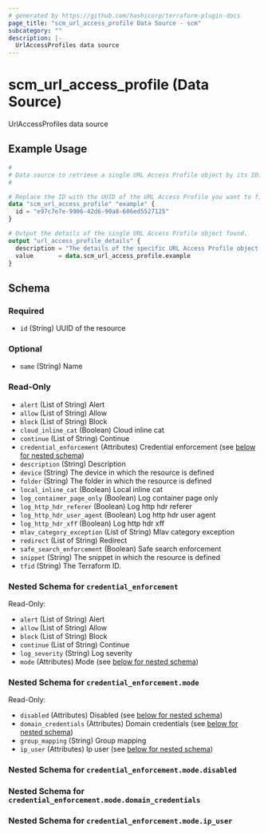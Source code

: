 ```yaml
---
# generated by https://github.com/hashicorp/terraform-plugin-docs
page_title: "scm_url_access_profile Data Source - scm"
subcategory: ""
description: |-
  UrlAccessProfiles data source
---
```


# scm_url_access_profile (Data Source)

UrlAccessProfiles data source

## Example Usage

```terraform
#
# Data source to retrieve a single URL Access Profile object by its ID.
#

# Replace the ID with the UUID of the URL Access Profile you want to find.
data "scm_url_access_profile" "example" {
  id = "e97c7e7e-9906-42d6-90a8-606ed5527125"
}

# Output the details of the single URL Access Profile object found.
output "url_access_profile_details" {
  description = "The details of the specific URL Access Profile object."
  value       = data.scm_url_access_profile.example
}
```

<!-- schema generated by tfplugindocs -->
## Schema

### Required

- `id` (String) UUID of the resource

### Optional

- `name` (String) Name

### Read-Only

- `alert` (List of String) Alert
- `allow` (List of String) Allow
- `block` (List of String) Block
- `cloud_inline_cat` (Boolean) Cloud inline cat
- `continue` (List of String) Continue
- `credential_enforcement` (Attributes) Credential enforcement (see [below for nested schema](#nestedatt--credential_enforcement))
- `description` (String) Description
- `device` (String) The device in which the resource is defined
- `folder` (String) The folder in which the resource is defined
- `local_inline_cat` (Boolean) Local inline cat
- `log_container_page_only` (Boolean) Log container page only
- `log_http_hdr_referer` (Boolean) Log http hdr referer
- `log_http_hdr_user_agent` (Boolean) Log http hdr user agent
- `log_http_hdr_xff` (Boolean) Log http hdr xff
- `mlav_category_exception` (List of String) Mlav category exception
- `redirect` (List of String) Redirect
- `safe_search_enforcement` (Boolean) Safe search enforcement
- `snippet` (String) The snippet in which the resource is defined
- `tfid` (String) The Terraform ID.

<a id="nestedatt--credential_enforcement"></a>
### Nested Schema for `credential_enforcement`

Read-Only:

- `alert` (List of String) Alert
- `allow` (List of String) Allow
- `block` (List of String) Block
- `continue` (List of String) Continue
- `log_severity` (String) Log severity
- `mode` (Attributes) Mode (see [below for nested schema](#nestedatt--credential_enforcement--mode))

<a id="nestedatt--credential_enforcement--mode"></a>
### Nested Schema for `credential_enforcement.mode`

Read-Only:

- `disabled` (Attributes) Disabled (see [below for nested schema](#nestedatt--credential_enforcement--mode--disabled))
- `domain_credentials` (Attributes) Domain credentials (see [below for nested schema](#nestedatt--credential_enforcement--mode--domain_credentials))
- `group_mapping` (String) Group mapping
- `ip_user` (Attributes) Ip user (see [below for nested schema](#nestedatt--credential_enforcement--mode--ip_user))

<a id="nestedatt--credential_enforcement--mode--disabled"></a>
### Nested Schema for `credential_enforcement.mode.disabled`


<a id="nestedatt--credential_enforcement--mode--domain_credentials"></a>
### Nested Schema for `credential_enforcement.mode.domain_credentials`


<a id="nestedatt--credential_enforcement--mode--ip_user"></a>
### Nested Schema for `credential_enforcement.mode.ip_user`
